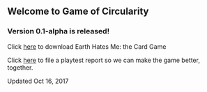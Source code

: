 ## Welcome to Game of Circularity

### Version 0.1-alpha is released!

Click [here](https://github.com/yipcma/circularity-pnp/releases/tag/v0.1-alpha) to download Earth Hates Me: the Card Game

Click [here](https://github.com/yipcma/circularity-pnp/issues/new) to file a playtest report so we can make the game better, together.

Updated Oct 16, 2017

